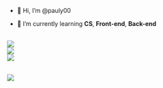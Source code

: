 

-  👋 Hi, I’m @pauly00
<!--- 👀 I’m interested in ...-->
-  🌱 I’m currently learning <b>CS</b>, <b>Front-end</b>, <b>Back-end</b>
<!-- 💞️ I’m looking to collaborate on ... -->
<!--- 📫 How to reach me ...-->
<!--- 😄 Pronouns: ...-->
<!--- ⚡ Fun fact: ...-->

<!-- --- -->
<br>


<!-- *** -->

<div>
  <img src="https://github-readme-stats.vercel.app/api/top-langs/?username=pauly00"/>
  <br>
  <img src="https://github-readme-stats.vercel.app/api?username=pauly00"/>
  <br>
  <img src="https://mazassumnida.wtf/api/v2/generate_badge?boj=pauly"/>
</div>
    
<br>

<a href="https://hits.seeyoufarm.com"><img src="https://hits.seeyoufarm.com/api/count/incr/badge.svg?url=https%3A%2F%2Fgithub.com%2Fpauly00%2Fhit-counter&count_bg=%2379C83D&title_bg=%23555555&icon=&icon_color=%23E7E7E7&title=hits&edge_flat=false"/></a>



<br>


<!---
pauly00/pauly00 is a ✨ special ✨ repository because its `README.md` (this file) appears on your GitHub profile.
You can click the Preview link to take a look at your changes.
--->

